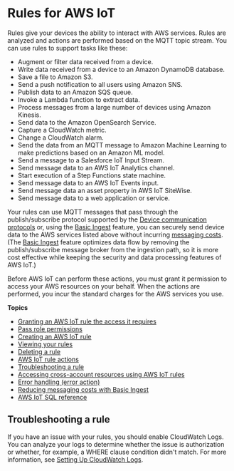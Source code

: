 # Rules for AWS IoT<a name="iot-rules"></a>

Rules give your devices the ability to interact with AWS services\. Rules are analyzed and actions are performed based on the MQTT topic stream\. You can use rules to support tasks like these:
+ Augment or filter data received from a device\.
+ Write data received from a device to an Amazon DynamoDB database\.
+ Save a file to Amazon S3\.
+ Send a push notification to all users using Amazon SNS\.
+ Publish data to an Amazon SQS queue\.
+ Invoke a Lambda function to extract data\.
+ Process messages from a large number of devices using Amazon Kinesis\.
+ Send data to the Amazon OpenSearch Service\.
+ Capture a CloudWatch metric\. 
+ Change a CloudWatch alarm\.
+ Send the data from an MQTT message to Amazon Machine Learning to make predictions based on an Amazon ML model\. 
+ Send a message to a Salesforce IoT Input Stream\.
+ Send message data to an AWS IoT Analytics channel\.
+ Start execution of a Step Functions state machine\.
+ Send message data to an AWS IoT Events input\.
+ Send message data an asset property in AWS IoT SiteWise\.
+ Send message data to a web application or service\.

Your rules can use MQTT messages that pass through the publish/subscribe protocol supported by the [Device communication protocols](protocols.md) or, using the [Basic Ingest](iot-basic-ingest.md) feature, you can securely send device data to the AWS services listed above without incurring [messaging costs](https://aws.amazon.com/iot-core/pricing/)\. \(The [Basic Ingest](iot-basic-ingest.md) feature optimizes data flow by removing the publish/subscribe message broker from the ingestion path, so it is more cost effective while keeping the security and data processing features of AWS IoT\.\)

Before AWS IoT can perform these actions, you must grant it permission to access your AWS resources on your behalf\. When the actions are performed, you incur the standard charges for the AWS services you use\.

**Topics**
+ [Granting an AWS IoT rule the access it requires](iot-create-role.md)
+ [Pass role permissions](pass-role.md)
+ [Creating an AWS IoT rule](iot-create-rule.md)
+ [Viewing your rules](iot-view-rules.md)
+ [Deleting a rule](iot-delete-rule.md)
+ [AWS IoT rule actions](iot-rule-actions.md)
+ [Troubleshooting a rule](#iot-troubleshoot-rule)
+ [Accessing cross\-account resources using AWS IoT rules](accessing-cross-account-resources-using-rules.md)
+ [Error handling \(error action\)](rule-error-handling.md)
+ [Reducing messaging costs with Basic Ingest](iot-basic-ingest.md)
+ [AWS IoT SQL reference](iot-sql-reference.md)

## Troubleshooting a rule<a name="iot-troubleshoot-rule"></a>

If you have an issue with your rules, you should enable CloudWatch Logs\. You can analyze your logs to determine whether the issue is authorization or whether, for example, a WHERE clause condition didn't match\. For more information, see [Setting Up CloudWatch Logs](https://docs.aws.amazon.com/iot/latest/developerguide/cloud-watch-logs.html)\.